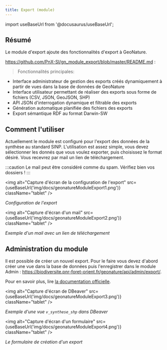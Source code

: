 ```yaml
---
title: Export (module)
---
```

import useBaseUrl from '@docusaurus/useBaseUrl';

## Résumé

Le module d'export ajoute des fonctionnalités d'export à GeoNature.

<https://github.com/PnX-SI/gn_module_export/blob/master/README.md> :
> Fonctionnalités principales:
  * Interface administrateur de gestion des exports créés dynamiquement à partir de vues dans la base de données de GeoNature
  * Interface utilisateur permettant de réaliser des exports sous forme de fichiers (CSV, JSON, GeoJSON, SHP)
  * API JSON d'interrogation dynamique et filtrable des exports
  * Génération automatique planifiée des fichiers des exports
  * Export sémantique RDF au format Darwin-SW

## Comment l'utiliser

Actuellement le module est configuré pour l'export des données de la synthèse au standard SINP. L'utilisation est assez simple, vous devez sélectionner les donnés que vous voulez exporter, puis choisissez le format désiré. Vous recevrez par mail un lien de téléchargement.

:::caution
Le mail peut être considéré comme du spam. Vérifiez bien vos dossiers !
:::

<img alt="Capture d'écran de la configuration de l'export" src={useBaseUrl('img/docs/geonatureModuleExport1.png')} className="tablet" />

*Configuration de l'export*

<img alt="Capture d'écran d'un mail" src={useBaseUrl('img/docs/geonatureModuleExport2.png')} className="tablet" />

*Exemple d'un mail avec un lien de téléchargement*

## Administration du module

Il est possible de créer un nouvel export. Pour le faire vous devez d'abord créer une vue dans la base de données puis l'enregistrer dans le module Admin : <https://biodiversite.pnr-foret-orient.fr/geonature/api/admin/export/>.

Pour en savoir plus, lire [la documentation officielle](https://github.com/PnX-SI/gn_module_export/blob/master/README.md#administration-du-module).

<img alt="Capture d'écran de DBeaver" src={useBaseUrl('img/docs/geonatureModuleExport3.png')} className="tablet" />

*Exemple d'une vue `v_synthese_shp` dans DBeaver*

<img alt="Capture d'écran d'un formulaire" src={useBaseUrl('img/docs/geonatureModuleExport4.png')} className="tablet" />

*Le formulaire de création d'un export*
